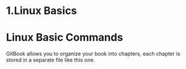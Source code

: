 # 1.Linux Basics

# Linux Basic Commands

GitBook allows you to organize your book into chapters, each chapter is stored in a separate file like this one.

